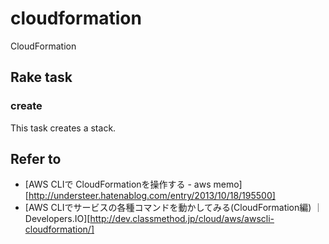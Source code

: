 # cloudformation

CloudFormation

## Rake task

### create

This task creates a stack.

## Refer to

* [AWS CLIで CloudFormationを操作する - aws memo][http://understeer.hatenablog.com/entry/2013/10/18/195500]
* [AWS CLIでサービスの各種コマンドを動かしてみる(CloudFormation編) ｜ Developers.IO][http://dev.classmethod.jp/cloud/aws/awscli-cloudformation/]

